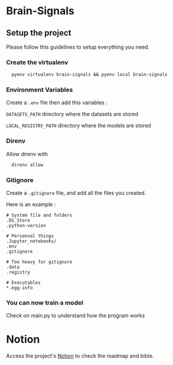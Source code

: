 
# Brain-Signals

## Setup the project

Please follow this guidelines to setup everything you need.
### Create the virtualenv

```bash
  pyenv virtualenv brain-signals && pyenv local brain-signals
```
### Environment Variables

Create a `.env` file then add this variables :

`DATASETS_PATH` directory where the datasets are stored

`LOCAL_REGISTRY_PATH` directory where the models are stored


### Direnv

Allow direnv with

```bash
  direnv allow
```
### Gitignore

Create a `.gitignore` file, and add all the files you created.

Here is an example :
```
# System file and folders
.DS_Store
.python-version

# Personnal things
.Jupyter_notebooks/
.env
.gitignore

# Too heavy for gitignore
.data
.registry

# Executables
*.egg-info
```
### You can now train a model

Check on main.py to understand how the program works

# Notion
Access the project's [Notion](https://www.notion.so/Brain-signal-61cb427d38804549a3bd49b269f6fb0b) to check the roadmap and bible.
